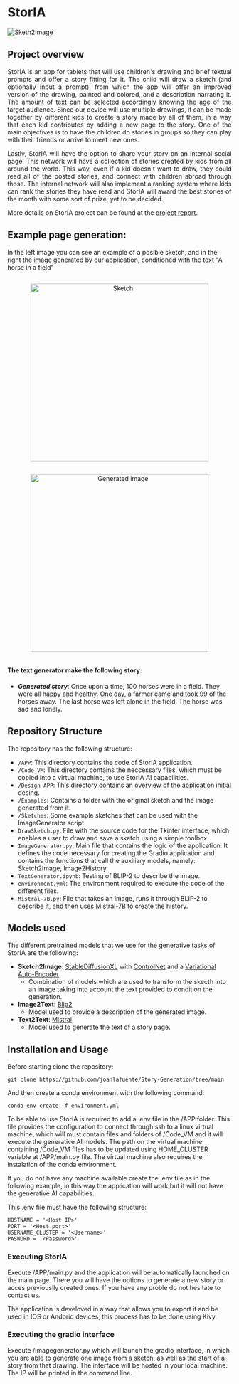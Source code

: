   
# StorIA
![Sketh2Image](https://github.com/joanlafuente/Story-Generation/assets/126601914/fa8ecb83-d1f4-49b1-bc03-2debf560e3d4)


## Project overview

<div align="justify">  
StorIA is an app for tablets that will use children's drawing and brief textual prompts and offer a story fitting for it. The child will draw a sketch (and optionally input a prompt), from which the app will offer an improved version of the drawing, painted and colored, and a description narrating it. The amount of text can be selected accordingly knowing the age of the target audience. 
Since our device will use multiple drawings, it can be made together by different kids to create a story made by all of them, in a way that each kid contributes by adding a new page to the story. One of the main objectives is to have the children do stories in groups so they can play with their friends or arrive to meet new ones.  

Lastly, StorIA will have the option to share your story on an internal social page. This network will have a collection of stories created by kids from all around the world. This way, even if a kid doesn't want to draw, they could read all of the posted stories, and connect with children abroad through those. The internal network will also implement a ranking system where kids can rank the stories they have read and StorIA will award the best stories of the month with some sort of prize, yet to be decided.

More details on StorIA project can be found at the [project report](link.com).
</div>

## Example page generation:
In the left image you can see an example of a posible sketch, and in the right the image generated by our application, conditioned with the text  "A horse in a field"

 <div align="center">
  <figure style="display: inline-block; text-align: center;">
    <img src="https://github.com/joanlafuente/Story-Generation/blob/main/Examples/Example%201/sketch.png" alt="Sketch" width="400"/>
  </figure>
  <figure style="display: inline-block; text-align: center;">
    <img src="https://github.com/joanlafuente/Story-Generation/blob/main/Examples/Example%201/gen_image.png" alt="Generated image" width="400"/>
  </figure>
</div>

#### The text generator make the following story: 

- ***Generated story***: Once upon a time, 100 horses were in a field. They were all happy and healthy. One day, a farmer came and took 99 of the horses away. The last horse was left alone in the field. The horse was sad and lonely. 

## Repository Structure

The repository has the following structure:
- `/APP`: This directory contains the code of StorIA application.
- `/Code_VM`: This directory contains the neccessary files, which must be copied into a virtual machine,  to use StorIA AI capabilities.
- `/Design APP`: This directory contains an overview of the application initial desing.
- `/Examples`: Contains a folder with the original sketch and the image generated from it.
- `/Sketches`: Some example sketches that can be used with the ImageGenerator script.
- `DrawSketch.py`: File with the source code for the Tkinter interface, which enables a user to draw and save a sketch using a simple toolbox.
- `ImageGenerator.py`: Main file that contains the logic of the application. It defines the code necessary for creating the Gradio application and contains the functions that call the auxiliary models, namely: Sketch2Image, Image2History.
- `TextGenerator.ipynb`: Testing of BLIP-2 to describe the image.
- `environment.yml`: The environment required to execute the code of the different files.
- `Mistral-7B.py`: File that takes an image, runs it through BLIP-2 to describe it, and then uses Mistral-7B to create the history.

## Models used

The different pretrained models that we use for the generative tasks of StorIA are the following:
- **Sketch2Image**: [StableDiffusionXL](https://huggingface.co/docs/diffusers/api/pipelines/controlnet_sdxl) with [ControlNet](https://huggingface.co/docs/diffusers/using-diffusers/controlnet) and a [Variational Auto-Encoder](https://huggingface.co/docs/diffusers/api/models/autoencoderkl)
  - Combination of models which are used to transform the skecth into an image taking into account the text provided to condition the generation.
- **Image2Text**: [Blip2](https://huggingface.co/docs/transformers/model_doc/blip-2)
  - Model used to provide a description of the generated image.
- **Text2Text**: [Mistral](https://huggingface.co/mistralai/Mistral-7B-v0.1)
  - Model used to generate the text of a story page.

## Installation and Usage

Before starting clone the repository:

```
git clone https://github.com/joanlafuente/Story-Generation/tree/main
```
And then create a conda environment with the following command:
```
conda env create -f environment.yml
```

To be able to use StorIA is required to add a .env file in the /APP folder. This file provides the configuration to connect through ssh to a linux virtual machine, which will must contain files and folders of /Code_VM and it will execute the generative AI models. The path on the virtual machine containing /Code_VM files has to be updated using HOME_CLUSTER variable at /APP/main.py file. The virtual machine also requires the instalation of the conda environment.

If you do not have any machine available create the .env file as in the following example, in this way the application will work but it will not have the generative AI capabilities.

This .env file must have the following structure:

```
HOSTNAME = '<Host IP>'
PORT = '<Host port>'
USERNAME_CLUSTER = '<Username>'
PASWORD = '<Password>'
```

### Executing StorIA

Execute /APP/main.py and the application will be automatically launched on the main page. There you will have the options to generate a new story or acces previouslly created ones. If you have any proble do not hesitate to contact us.

The application is develoved in a way that allows you to export it and be used in IOS or Andorid devices, this process has to be done using Kivy.

### Executing the gradio interface

Execute /Imagegenerator.py which will launch the gradio interface, in which you are able to generate one image from a sketch, as well as the start of a story from that drawing. The interface will be hosted in your local machine. The IP will be printed in the command line.



